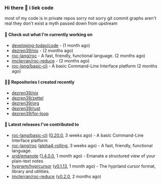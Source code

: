 ### Hi there 👋 i liek code
most of my code is in private repos sorry not sorry git commit graphs aren't real they don't exist a myth passed down from upstream

#### 👷 Check out what I'm currently working on

- [developing-today/code](https://github.com/developing-today/code) -  (1 month ago)
- [dezren39/nix](https://github.com/dezren39/nix) -  (2 months ago)
- [roc-lang/roc](https://github.com/roc-lang/roc) - A fast, friendly, functional language. (2 months ago)
- [imclerran/roc-reduce](https://github.com/imclerran/roc-reduce) -  (2 months ago)
- [roc-lang/basic-cli](https://github.com/roc-lang/basic-cli) - A basic Command-Line Interface platform (2 months ago)

#### 👨‍💻 Repositories I created recently

- [dezren39/nix](https://github.com/dezren39/nix)
- [dezren39/zettel](https://github.com/dezren39/zettel)
- [dezren39/org](https://github.com/dezren39/org)
- [dezren39/rust](https://github.com/dezren39/rust)
- [dezren39/for-loop](https://github.com/dezren39/for-loop)

#### 🚀 Latest releases I've contributed to

- [roc-lang/basic-cli](https://github.com/roc-lang/basic-cli) ([0.20.0](https://github.com/roc-lang/basic-cli/releases/tag/0.20.0), 3 weeks ago) - A basic Command-Line Interface platform
- [roc-lang/roc](https://github.com/roc-lang/roc) ([alpha4-rolling](https://github.com/roc-lang/roc/releases/tag/alpha4-rolling), 3 weeks ago) - A fast, friendly, functional language.
- [srid/emanote](https://github.com/srid/emanote) ([1.4.0.0](https://github.com/srid/emanote/releases/tag/1.4.0.0), 1 month ago) - Emanate a structured view of your plain-text notes
- [hyprwm/hyprcursor](https://github.com/hyprwm/hyprcursor) ([v0.1.13](https://github.com/hyprwm/hyprcursor/releases/tag/v0.1.13), 1 month ago) - The hyprland cursor format, library and utilities.
- [imclerran/roc-reduce](https://github.com/imclerran/roc-reduce) ([v0.2.0](https://github.com/imclerran/roc-reduce/releases/tag/v0.2.0), 2 months ago)
